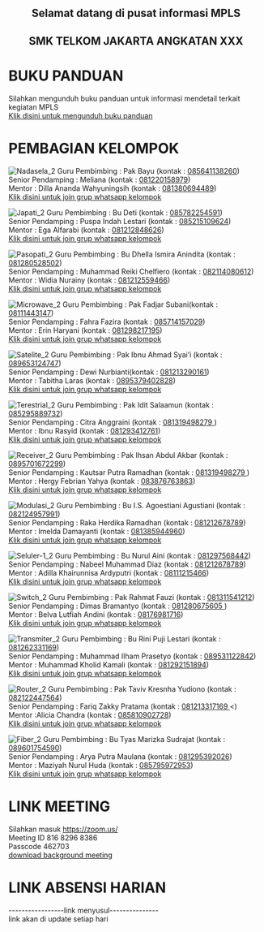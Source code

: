 <center> <h2> Selamat datang di pusat informasi MPLS </h2> </center>
<center> <h2> SMK TELKOM JAKARTA ANGKATAN XXX </h2> </center>

# BUKU PANDUAN
Silahkan mengunduh buku panduan untuk informasi mendetail terkait kegiatan MPLS<br/>
<a href="https://drive.google.com/file/d/1dCSEsQ40X2AvZ253hLaGgfyM1lPhyokY/view?usp=sharing" target="_blank">Klik disini untuk mengunduh buku panduan</a><br/>

# PEMBAGIAN KELOMPOK

![Nadasela_2](https://user-images.githubusercontent.com/87171027/125049401-234a8000-e0cb-11eb-9b09-1d6511da6b8a.png)
Guru Pembimbing   : Pak Bayu (kontak : <a href="https://wa.me/6285641138260" target="_blank">085641138260</a>)<br/>
Senior Pendamping : Meliana (kontak : <a href="https://wa.me/6281220158979" target="_blank">081220158979</a>)<br/>
Mentor            : Dilla Ananda Wahyuningsih (kontak : <a href="https://wa.me/6281380694489" target="_blank">081380694489</a>)<br/>
<a href="https://chat.whatsapp.com/Gcb2QCkHYMsEYmpwNr9iAk" target="_blank">Klik disini untuk join grup whatsapp kelompok</a><br/>

![Japati_2](https://user-images.githubusercontent.com/87171027/125049398-22b1e980-e0cb-11eb-9433-2a87554aebc7.png)
Guru Pembimbing   : Bu Deti (kontak : <a href="https://wa.me/6285782254591" target="_blank">085782254591</a>)<br/>
Senior Pendamping : Puspa Indah Lestari	 (kontak : <a href="https://wa.me/6285215109624" target="_blank">085215109624</a>)<br/>
Mentor            : Ega Alfarabi (kontak : <a href="https://wa.me/6281212848626" target="_blank">081212848626</a>)<br/>
<a href="https://chat.whatsapp.com/DFZfzcEndktBHVDQHGlSmW" target="_blank">Klik disini untuk join grup whatsapp kelompok</a><br/>

![Pasopati_2](https://user-images.githubusercontent.com/87171027/125049422-27769d80-e0cb-11eb-8986-be0df7455f43.png)
Guru Pembimbing   : Bu Dhella Ismira Anindita (kontak : <a href="https://wa.me/6281280528502" target="_blank">081280528502</a>)<br/>
Senior Pendamping : Muhammad Reiki Chelfiero (kontak : <a href="https://wa.me/6282114080612" target="_blank">082114080612</a>)<br/>
Mentor            : Widia Nurainy (kontak : <a href="https://wa.me/6281212559466" target="_blank">081212559466</a>)<br/>
<a href="https://chat.whatsapp.com/FPnXiUS2Yhw3LJ6LIFQ2sJ" target="_blank">Klik disini untuk join grup whatsapp kelompok</a><br/>

![Microwave_2](https://user-images.githubusercontent.com/87171027/125049390-2180bc80-e0cb-11eb-9d3c-25086d7d8577.png)
Guru Pembimbing   :  Pak Fadjar Subani(kontak : <a href="https://wa.me/628111443147" target="_blank">08111443147</a>)<br/>
Senior Pendamping : Fahra Fazira (kontak : <a href="https://wa.me/6285714157029" target="_blank">085714157029</a>)<br/>
Mentor            : Erin Haryani (kontak : <a href="https://wa.me/6281298217195" target="_blank">081298217195</a>)<br/>
<a href="https://chat.whatsapp.com/IBHAC7eejDYFXznWHujOHm" target="_blank">Klik disini untuk join grup whatsapp kelompok</a><br/>

![Satelite_2](https://user-images.githubusercontent.com/87171027/125049421-26de0700-e0cb-11eb-979c-bbfb4a0ff9dc.png)
Guru Pembimbing   :  Pak Ibnu Ahmad Syai’i (kontak : <a href="https://wa.me/6289653124747" target="_blank">089653124747</a>)<br/>
Senior Pendamping : Dewi Nurbianti(kontak : <a href="https://wa.me/6281213290161" target="_blank">081213290161</a>)<br/>
Mentor            : Tabitha Laras (kontak : <a href="https://wa.me/62895379402828" target="_blank">0895379402828</a>)<br/>
<a href="https://chat.whatsapp.com/CGAxaxQaZZW75Bs2wg7DUt " target="_blank">Klik disini untuk join grup whatsapp kelompok</a><br/>

![Terestrial_2](https://user-images.githubusercontent.com/87171027/125049418-26457080-e0cb-11eb-874d-6f787ce30ba9.png)
Guru Pembimbing   : Pak Idit Salaamun (kontak : <a href="https://wa.me/6285295889732" target="_blank">085295889732</a>)<br/>
Senior Pendamping : Citra Anggraini (kontak : <a href="https://wa.me/6281319498279" target="_blank">081319498279 </a>)<br/>
Mentor            : Ibnu Rasyid  (kontak : <a href="https://wa.me/6281293412761" target="_blank">081293412761</a>)<br/>
<a href="https://chat.whatsapp.com/KpCOSOzDO6pIvEn9ov4RTO " target="_blank">Klik disini untuk join grup whatsapp kelompok</a><br/>

![Receiver_2](https://user-images.githubusercontent.com/87171027/125049443-2d6c7e80-e0cb-11eb-91ce-8d8527786b10.png)
Guru Pembimbing   :  Pak Ihsan Abdul Akbar	 (kontak : <a href="https://wa.me/62895701672299" target="_blank">0895701672299</a>)<br/>
Senior Pendamping : Kautsar Putra Ramadhan (kontak : <a href="https://wa.me/62895701672299" target="_blank">081319498279 </a>)<br/>
Mentor            : Hergy Febrian Yahya  (kontak : <a href="https://wa.me/6283876763863" target="_blank">083876763863</a>)<br/>
<a href="https://chat.whatsapp.com/JOKrbGOARLNHpuBor15Qkd " target="_blank">Klik disini untuk join grup whatsapp kelompok</a><br/>

![Modulasi_2](https://user-images.githubusercontent.com/87171027/125049395-22195300-e0cb-11eb-9c1c-b915cfdba72f.png)
Guru Pembimbing   : Bu I.S. Agoestiani Agustiani (kontak : <a href="https://wa.me/6282124957991" target="_blank">082124957991</a>)<br/>
Senior Pendamping : Raka Herdika Ramadhan (kontak : <a href="https://wa.me/6281212678789" target="_blank">081212678789</a>)<br/>
Mentor            : Imelda Damayanti (kontak : <a href="https://wa.me/6281385944960" target="_blank">081385944960</a>)<br/>
<a href="https://chat.whatsapp.com/LIxFC4WdAuNGcYvgwTu4bm" target="_blank">Klik disini untuk join grup whatsapp kelompok</a><br/>

![Seluler-1_2](https://user-images.githubusercontent.com/87171027/125049412-25acda00-e0cb-11eb-8efe-e37048884c32.png)
Guru Pembimbing   : Bu Nurul Aini (kontak : <a href="https://wa.me/6281297568442" target="_blank">081297568442</a>)<br/>
Senior Pendamping : Nabeel Muhammad Diaz (kontak : <a href="https://wa.me/6281290436289" target="_blank">081212678789</a>)<br/>
Mentor            :  Adilla Khairunnisa Ardyputri (kontak : <a href="https://wa.me/628111215466" target="_blank">08111215466</a>)<br/>
<a href="https://chat.whatsapp.com/If6Vc4PHgcb5b8EDZaLIG3" target="_blank">Klik disini untuk join grup whatsapp kelompok</a><br/>		
	
![Switch_2](https://user-images.githubusercontent.com/87171027/125049410-25144380-e0cb-11eb-8fbc-5343157de546.png)
Guru Pembimbing   :  Pak Rahmat Fauzi (kontak : <a href="https://wa.me/6281311541212" target="_blank">081311541212</a>)<br/>
Senior Pendamping : Dimas Bramantyo (kontak : <a href="https://wa.me/6281280675605" target="_blank">081280675605 </a>)<br/>
Mentor            : Belva Lutfiah Andini (kontak : <a href="https://wa.me/628176981716" target="_blank">08176981716</a>)<br/>
<a href="https://chat.whatsapp.com/FhXLY4cC6Wv6MeIEvBk0yD " target="_blank">Klik disini untuk join grup whatsapp kelompok</a><br/>

![Transmiter_2](https://user-images.githubusercontent.com/87171027/125049408-247bad00-e0cb-11eb-8324-d180f27a2a30.png)
Guru Pembimbing   : Bu Rini Puji Lestari (kontak : <a href="https://wa.me/6281262331169" target="_blank">081262331169</a>)<br/>
Senior Pendamping : Muhammad Ilham Prasetyo (kontak : <a href="https://wa.me/6289531122842" target="_blank">089531122842</a>)<br/>
Mentor            :  Muhammad Kholid Kamali (kontak : <a href="https://wa.me/6281292151894" target="_blank">081292151894</a>)<br/>
<a href="https://chat.whatsapp.com/BAbchVHyIFw7wYzCS9JaZN" target="_blank">Klik disini untuk join grup whatsapp kelompok</a><br/>	

![Router_2](https://user-images.githubusercontent.com/87171027/125049376-1cbc0880-e0cb-11eb-8263-a39227cd75f6.png)
Guru Pembimbing   : Pak  Taviv Kresnha Yudiono (kontak : <a href="https://wa.me/6282122447564" target="_blank">082122447564</a>)<br/>
Senior Pendamping : Fariq Zakky Pratama (kontak : <a href="https://wa.me/6281213317169" target="_blank">081213317169 </a><)<br/>
Mentor           :Alicia Chandra (kontak : <a href="https://wa.me/6285810902728" target="_blank">085810902728</a>)<br/>
<a href="https://chat.whatsapp.com/JXK2u9gfv4KHQCcE9xang5 " target="_blank">Klik disini untuk join grup whatsapp kelompok</a><br/>
	
![Fiber_2](https://user-images.githubusercontent.com/87171027/125049404-23e31680-e0cb-11eb-9382-af19337f8962.png)
Guru Pembimbing   : Bu Tyas Marizka Sudrajat (kontak : <a href="https://wa.me/6289601754590" target="_blank">089601754590</a>)<br/>
Senior Pendamping : Arya Putra Maulana (kontak : <a href="https://wa.me/6281295392026" target="_blank">081295392026</a>)<br/>
Mentor            :  Maziyah Nurul Huda (kontak : <a href="https://wa.me/6285795972953" target="_blank">085795972953</a>)<br/>
<a href="https://chat.whatsapp.com/JAxNKYvH0peHUtbshHZrB8" target="_blank">Klik disini untuk join grup whatsapp kelompok</a><br/>

# LINK MEETING
Silahkan masuk <a href="https://zoom.us/" target="_blank">https://zoom.us/</a><br/>
Meeting ID 816 8296 8386<br/>
Passcode 462703<br/>
<a href="(https://gdurl.com/Mui2/download)" target="_blank">download background meeting</a>

# LINK ABSENSI HARIAN
-----------------link menyusul---------------<br/>
link akan di update setiap hari

